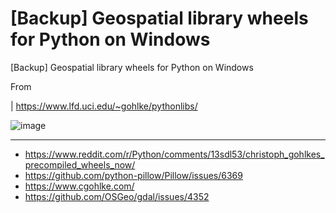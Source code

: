 # [Backup] Geospatial library wheels for Python on Windows
[Backup] Geospatial library wheels for Python on Windows

From

| https://www.lfd.uci.edu/~gohlke/pythonlibs/

![image](https://github.com/user-attachments/assets/cae4265d-86ce-45c7-ae06-61d4320074e0)


---

* https://www.reddit.com/r/Python/comments/13sdl53/christoph_gohlkes_precompiled_wheels_now/
* https://github.com/python-pillow/Pillow/issues/6369
* https://www.cgohlke.com/
* https://github.com/OSGeo/gdal/issues/4352